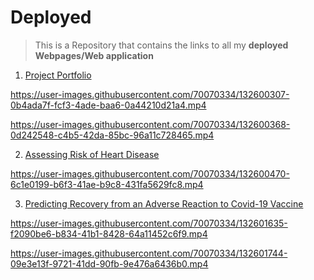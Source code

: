 # Deployed
> This is a Repository that contains the links to all my **deployed Webpages/Web application**

1) [Project Portfolio](https://invest41.github.io/AlaoDavid.github.io/)


https://user-images.githubusercontent.com/70070334/132600307-0b4ada7f-fcf3-4ade-baa6-0a44210d21a4.mp4


https://user-images.githubusercontent.com/70070334/132600368-0d242548-c4b5-42da-85bc-96a11c728465.mp4



2) [Assessing Risk of Heart Disease](https://cvs-disease.herokuapp.com)


https://user-images.githubusercontent.com/70070334/132600470-6c1e0199-b6f3-41ae-b9c8-431fa5629fc8.mp4


3) [Predicting Recovery from an Adverse Reaction to Covid-19 Vaccine](https://adv-vax.herokuapp.com/)


https://user-images.githubusercontent.com/70070334/132601635-f2090be6-b834-41b1-8428-64a11452c6f9.mp4


https://user-images.githubusercontent.com/70070334/132601744-09e3e13f-9721-41dd-90fb-9e476a6436b0.mp4



